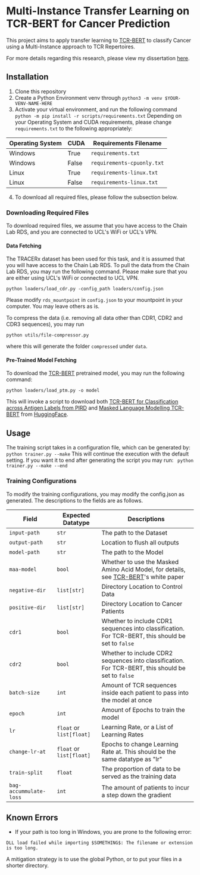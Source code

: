 # Multi-Instance Transfer Learning on TCR-BERT for Cancer Prediction

This project aims to apply transfer learning to [TCR-BERT](https://www.biorxiv.org/content/10.1101/2021.11.18.469186v1) to classify Cancer using a Multi-Instance approach to TCR Repertoires.

For more details regarding this research, please view my dissertation [here](https://google.com).

## Installation

1. Clone this repository
2. Create a Python Environment venv through
   ``python3 -m venv $YOUR-VENV-NAME-HERE``
3. Activate your virtual environment, and run the following command
   ``python -m pip install -r scripts/requirements.txt``
   Depending on your Operating System and CUDA requirements, please change ``requirements.txt`` to the following appropriately:

| Operating System | CUDA  | Requirements Filename        |
| ---------------- | ----- | ---------------------------- |
| Windows          | True  | ``requirements.txt``         |
| Windows          | False | ``requirements-cpuonly.txt`` |
| Linux            | True  | ``requirements-linux.txt``   |
| Linux            | False | ``requirements-linux.txt``   |

4. To download all required files, please follow the subsection below.

### Downloading Required Files

To download required files, we assume that you have access to the Chain Lab RDS, and you are connected to UCL's WiFi or UCL's VPN.

#### Data Fetching

The TRACERx dataset has been used for this task, and it is assumed that you will have access to the Chain Lab RDS.  To pull the data from the Chain Lab RDS, you may run the following command.  Please make sure that you are either using UCL's WiFi or connected to UCL VPN.

```
python loaders/load_cdr.py -config_path loaders/config.json
```

Please modify ``rds_mountpoint`` in ``config.json`` to your mountpoint in your computer.  You may leave others as is.

To compress the data (i.e. removing all data other than CDR1, CDR2 and CDR3 sequences), you may run

```
python utils/file-compressor.py
```

where this will generate the folder ``compressed`` under ``data``.

#### Pre-Trained Model Fetching

To download the [TCR-BERT](https://www.biorxiv.org/content/10.1101/2021.11.18.469186v1) pretrained model, you may run the following command:

```
python loaders/load_ptm.py -o model
```

This will invoke a script to download both [TCR-BERT for Classification across Antigen Labels from PIRD](https://huggingface.co/wukevin/tcr-bert) and [Masked Language Modelling TCR-BERT](https://huggingface.co/wukevin/tcr-bert-mlm-only) from [HuggingFace](https://huggingface.co/).

## Usage

The training script takes in a configuration file, which can be generated by:
``` python trainer.py --make ```
This will continue the execution with the default setting.  If you want it to end after generating the script you may run:
``` python trainer.py --make --end```

### Training Configurations
To modify the training configurations, you may modify the config.json as generated.  The descriptions to the fields are as follows.

| Field | Expected Datatype | Descriptions |
|-|-|-|
| `input-path` | `str` | The path to the Dataset |
| `output-path` | `str` | Location to flush all outputs |
| `model-path` | `str` | The path to the Model |
| `maa-model` | `bool` | Whether to use the Masked Amino Acid Model, for details, see [TCR-BERT](https://www.biorxiv.org/content/10.1101/2021.11.18.469186v1)'s white paper |
| `negative-dir` | `list[str]` | Directory Location to Control Data |
| `positive-dir` | `list[str]` | Directory Location to Cancer Patients |
| `cdr1` | `bool` | Whether to include CDR1 sequences into classification.  For TCR-BERT, this should be set to `false` |
| `cdr2` | `bool` | Whether to include CDR2 sequences into classification.  For TCR-BERT, this should be set to `false` |
| `batch-size` | `int` | Amount of TCR sequences inside each patient to pass into the model at once |
| `epoch` | `int` | Amount of Epochs to train the model |
| `lr` | `float` or `list[float]` | Learning Rate, or a List of Learning Rates |
| `change-lr-at` | `float` or `list[float]` | Epochs to change Learning Rate at.  This should be the same datatype as "lr" |
| `train-split` | `float` | The proportion of data to be served as the training data |
| `bag-accummulate-loss` | `int` | The amount of patients to incur a step down the gradient |



## Known Errors

- If your path is too long in Windows, you are prone to the following error:
```
DLL load failed while importing $SOMETHING$: The filename or extension is too long.
```
A mitigation strategy is to use the global Python, or to put your files in a shorter directory.


